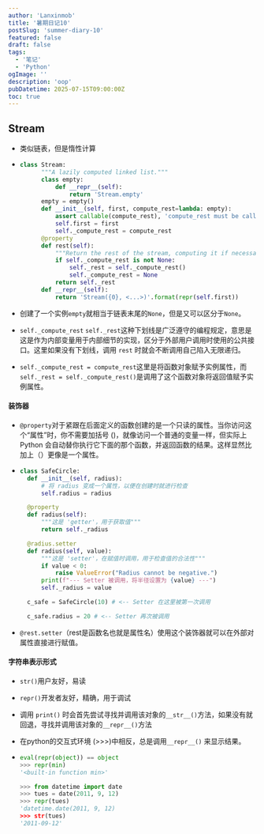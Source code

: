 ```yaml
---
author: 'Lanxinmob'
title: '暑期日记10'
postSlug: 'summer-diary-10'
featured: false
draft: false
tags:
  - '笔记'
  - 'Python'
ogImage: ''
description: 'oop'
pubDatetime: 2025-07-15T09:00:00Z
toc: true
---
```


## Stream

- 类似链表，但是惰性计算
- ```python
  class Stream:
        """A lazily computed linked list."""
        class empty:
            def __repr__(self):
                return 'Stream.empty'
        empty = empty()
        def __init__(self, first, compute_rest=lambda: empty):
            assert callable(compute_rest), 'compute_rest must be callable.'
            self.first = first
            self._compute_rest = compute_rest
        @property
        def rest(self):
            """Return the rest of the stream, computing it if necessary."""
            if self._compute_rest is not None:
                self._rest = self._compute_rest()
                self._compute_rest = None
            return self._rest
        def __repr__(self):
            return 'Stream({0}, <...>)'.format(repr(self.first))
  ```
-  创建了一个实例`empty`就相当于链表末尾的`None`，但是又可以区分于`None`。
   
- `self._compute_rest` `self._rest`这种下划线是广泛遵守的编程规定，意思是这是作为内部变量用于内部细节的实现，区分于外部用户调用时使用的公共接口。这里如果没有下划线，调用 `rest` 时就会不断调用自己陷入无限递归。
- `self._compute_rest = compute_rest`这里是将函数对象赋予实例属性，而`self._rest = self._compute_rest()`是调用了这个函数对象将返回值赋予实例属性。
#### 装饰器
- `@property`对于紧跟在后面定义的函数创建的是一个只读的属性。当你访问这个“属性”时，你不需要加括号 ()，就像访问一个普通的变量一样，但实际上 Python 会自动替你执行它下面的那个函数，并返回函数的结果。这样显然比加上（）更像是一个属性。
- ```python
  class SafeCircle:
    def __init__(self, radius):
        # 将 radius 变成一个属性，以便在创建时就进行检查
        self.radius = radius
  
    @property
    def radius(self):
        """这是 'getter'，用于获取值"""
        return self._radius
  
    @radius.setter
    def radius(self, value):
        """这是 'setter'，在赋值时调用，用于检查值的合法性"""
        if value < 0:
            raise ValueError("Radius cannot be negative.")
        print(f"--- Setter 被调用，将半径设置为 {value} ---")
        self._radius = value 
  
    c_safe = SafeCircle(10) # <-- Setter 在这里被第一次调用
  
    c_safe.radius = 20 # <-- Setter 再次被调用
  ```
- `@rest.setter`（rest是函数名也就是属性名）使用这个装饰器就可以在外部对属性直接进行赋值。
#### 字符串表示形式
- `str()`用户友好，易读

- `repr()`开发者友好，精确，用于调试

- 调用 `print()` 时会首先尝试寻找并调用该对象的`__str__()`方法，如果没有就回退，寻找并调用该对象的`__repr__()`方法

- 在python的交互式环境 (>>>)中相反，总是调用`__repr__()` 来显示结果。

- ```python
  eval(repr(object)) == object
  >>> repr(min)
  '<built-in function min>'
  
  >>> from datetime import date
  >>> tues = date(2011, 9, 12)
  >>> repr(tues)
  'datetime.date(2011, 9, 12)
  >>> str(tues)
  '2011-09-12'
  ```